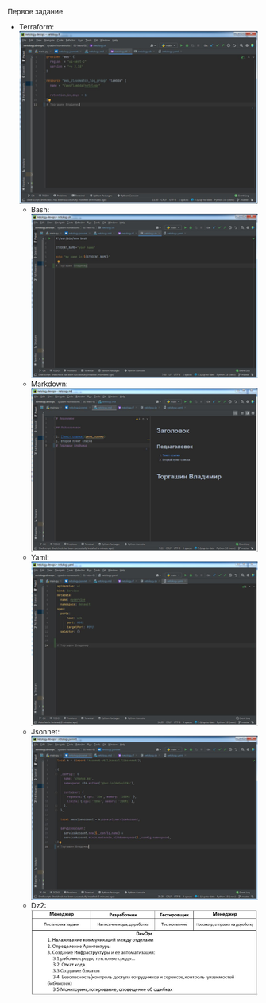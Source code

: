 ﻿Первое задание

- Terraform: ![Терраформ](img/Terraform.JPG)
    - Bash: ![bahs](img/sh.JPG)
    - Markdown: ![markdown](img/markdown.JPG)
    - Yaml: ![Yaml](img/yaml.JPG)
    - Jsonnet: ![Jsonnet](img/json.JPG)
    - Dz2: ![Домашнее задание 2](img/DZ2.JPG)
